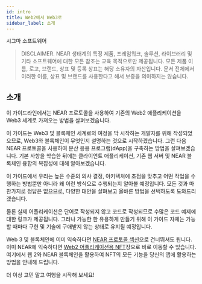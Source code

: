 ```yaml
---
id: intro
title: Web2에서 Web3로
sidebar_label: 소개
---
```


시그마 소프트웨어

>DISCLAIMER. NEAR 생태계의 특정 제품, 프레임워크, 솔루션, 라이브러리 및 기타 소프트웨어에 대한 모든 참조는 교육 목적으로만 제공됩니다. 모든 제품 이름, 로고, 브랜드, 상표 및 등록 상표는 해당 소유자의 자산입니다. 문서 전체에서 이러한 이름, 상표 및 브랜드를 사용한다고 해서 보증을 의미하지는 않습니다.

## 소개

이 가이드라인에서는 NEAR 프로토콜을 사용하여 기존의 Web2 애플리케이션을 Web3 세계로 가져오는 방법을 살펴보겠습니다.

이 가이드는 Web3 및 블록체인 세계로의 여정을 막 시작하는 개발자를 위해 작성되었으므로, Web3와 블록체인이 무엇인지 설명하는 것으로 시작하겠습니다. 그런 다음 NEAR 프로토콜을 사용하여 분산 응용 프로그램(dApp)을 구축하는 방법을 살펴보겠습니다. 기본 사항을 학습한 뒤에는 클라이언트 애플리케이션, 기존 웹 서버 및 NEAR 블록체인 융합의 복잡성에 대해 알아보겠습니다.

이 가이드에서 우리는 높은 수준의 의사 결정, 아키텍처에 초점을 맞추고 어떤 작업을 수행하는 방법뿐만 아니라 왜 이런 방식으로 수행되는지 알아볼 예정입니다. 모든 것과 마찬가지로 정답은 없으므로, 다양한 대안을 살펴보고 올바른 방법을 선택하도록 도와드리겠습니다.

물론 실제 어플리케이션은 단어로 작성되지 않고 코드로 작성되므로 수많은 코드 예제에 대한 링크가 제공됩니다. 그러나 가능한 한 유용하게 만들기 위해 이 가이드 자체는 가능할 때마다 구현 및 기술에 구애받지 않는 상태로 유지될 예정입니다.

Web 3 및 블록체인에 이미 익숙하다면 [NEAR 프로토콜 섹션](near.md)으로 건너뛰셔도 됩니다. 이미 NEAR에 익숙하다면 [Web2 어플리케이션용 NFT](nfts.md)장으로 바로 이동할 수 있습니다. 여기에서 웹 2와 NEAR 블록체인을 활용하여 NFT의 모든 기능을 당신의 앱에 활용하는 방법을 안내해 드립니다.

더 이상 고민 말고 여행을 시작해 보세요!